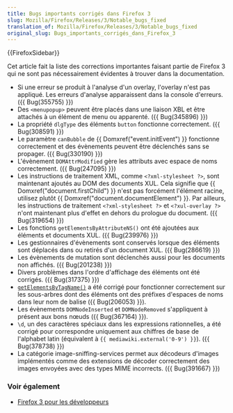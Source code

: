 ```yaml
---
title: Bugs importants corrigés dans Firefox 3
slug: Mozilla/Firefox/Releases/3/Notable_bugs_fixed
translation_of: Mozilla/Firefox/Releases/3/Notable_bugs_fixed
original_slug: Bugs_importants_corrigés_dans_Firefox_3
---
```

<div>{{FirefoxSidebar}}</div><p>Cet article fait la liste des corrections importantes faisant partie de Firefox 3 qui ne sont pas nécessairement évidentes à trouver dans la documentation.</p>

<ul>
 <li>Si une erreur se produit à l'analyse d'un overlay, l'overlay n'est pas appliqué. Les erreurs d'analyse apparaissent dans la console d'erreurs. ({{ Bug(355755) }})</li>
 <li>Des <code>&lt;menupopup&gt;</code> peuvent être placés dans une liaison XBL et être attachés à un élément de menu ou apparenté. ({{ Bug(345896) }})</li>
 <li>La propriété <code>dlgType</code> des éléments <code>button</code> fonctionne correctement. ({{ Bug(308591) }})</li>
 <li>Le paramètre <code>canBubble</code> de {{ Domxref("event.initEvent") }} fonctionne correctement et des évènements peuvent être déclenchés sans se propager. ({{ Bug(330190) }})</li>
 <li>L'évènement <code>DOMAttrModified</code> gère les attributs avec espace de noms correctement. ({{ Bug(247095) }})</li>
 <li>Les instructions de traitement XML, comme <code>&lt;?xml-stylesheet ?&gt;</code>, sont maintenant ajoutés au DOM des documents XUL. Cela signifie que {{ Domxref("document.firstChild") }} n'est pas forcément l'élément racine, utilisez plutôt {{ Domxref("document.documentElement") }}. Par ailleurs, les instructions de traitement <code>&lt;?xml-stylesheet ?&gt;</code> et <code>&lt;?xul-overlay ?&gt;</code> n'ont maintenant plus d'effet en dehors du prologue du document. ({{ Bug(319654) }})</li>
 <li>Les fonctions <code>getElementsByAttributeNS()</code> ont été ajoutées aux éléments et documents XUL. ({{ Bug(239976) }})</li>
 <li>Les gestionnaires d'évènements sont conservés lorsque des éléments sont déplacés dans ou retirés d'un document XUL. ({{ Bug(286619) }})</li>
 <li>Les évènements de mutation sont déclenchés aussi pour les documents non affichés. ({{ Bug(201238) }})</li>
 <li>Divers problèmes dans l'ordre d'affichage des éléments ont été corrigés. ({{ Bug(317375) }})</li>
 <li><code><a href="fr/DOM/element.getElementsByTagName">getElementsByTagName()</a></code> a été corrigé pour fonctionner correctement sur les sous-arbres dont des éléments ont des préfixes d'espaces de noms dans leur nom de balise ({{ Bug(206053) }}).</li>
 <li>Les évènements <code>DOMNodeInserted</code> et <code>DOMNodeRemoved</code> s'appliquent à présent aux bons nœuds ({{ Bug(367164) }}).</li>
 <li><code>\d</code>, un des caractères spéciaux dans les expressions rationnelles, a été corrigé pour correspondre uniquement aux chiffres de base de l'alphabet latin (équivalent à <code>{{ mediawiki.external('0-9') }}</code>). ({{ Bug(378738) }})</li>
 <li>La catégorie image-sniffing-services permet aux décodeurs d'images implémentés comme des extensions de décoder correctement des images envoyées avec des types MIME incorrects. ({{ Bug(391667) }})</li>
</ul>

<h3 id="Voir_.C3.A9galement">Voir également</h3>

<ul>
 <li><a href="fr/Firefox_3_pour_les_d%c3%a9veloppeurs">Firefox 3 pour les développeurs</a></li>
</ul>
